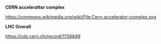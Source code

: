 
**CERN accelerattor complex**

https://commons.wikimedia.org/wiki/File:Cern-accelerator-complex.svg


**LHC Overall**

https://cds.cern.ch/record/1708849
